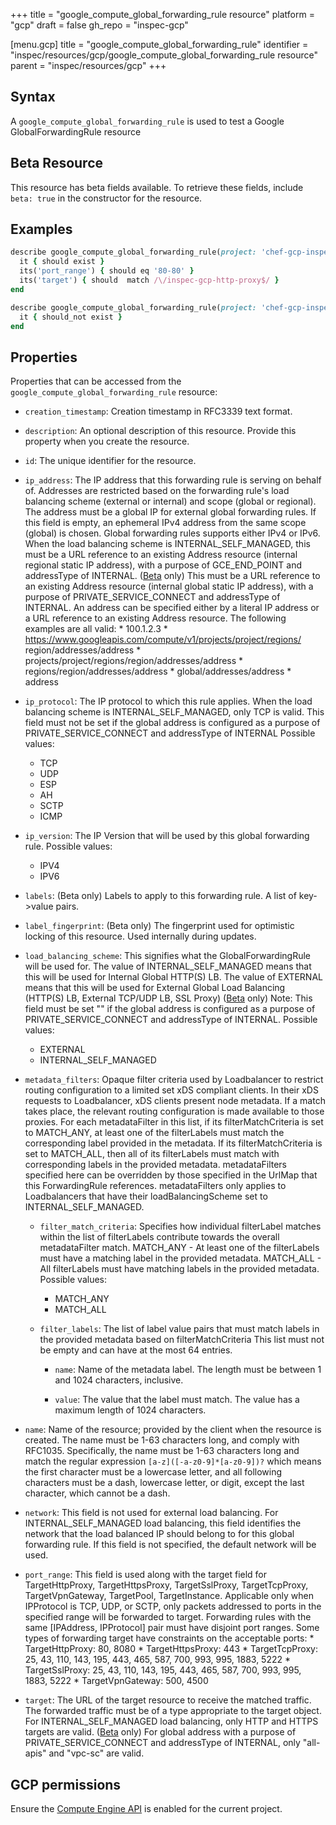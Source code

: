 +++
title = "google_compute_global_forwarding_rule resource"
platform = "gcp"
draft = false
gh_repo = "inspec-gcp"

[menu.gcp]
title = "google_compute_global_forwarding_rule"
identifier = "inspec/resources/gcp/google_compute_global_forwarding_rule resource"
parent = "inspec/resources/gcp"
+++

## Syntax

A `google_compute_global_forwarding_rule` is used to test a Google GlobalForwardingRule resource


## Beta Resource
This resource has beta fields available. To retrieve these fields, include `beta: true` in the constructor for the resource.

## Examples

```ruby
describe google_compute_global_forwarding_rule(project: 'chef-gcp-inspec', name: 'inspec-gcp-global-forwarding-rule') do
  it { should exist }
  its('port_range') { should eq '80-80' }
  its('target') { should  match /\/inspec-gcp-http-proxy$/ }
end

describe google_compute_global_forwarding_rule(project: 'chef-gcp-inspec', name: 'nonexistent') do
  it { should_not exist }
end
```

## Properties

Properties that can be accessed from the `google_compute_global_forwarding_rule` resource:


  * `creation_timestamp`: Creation timestamp in RFC3339 text format.

  * `description`: An optional description of this resource. Provide this property when you create the resource.

  * `id`: The unique identifier for the resource.

  * `ip_address`: The IP address that this forwarding rule is serving on behalf of.  Addresses are restricted based on the forwarding rule's load balancing scheme (external or internal) and scope (global or regional). The address must be a global IP for external global forwarding rules.  If this field is empty, an ephemeral IPv4 address from the same scope (global) is chosen. Global forwarding rules supports either IPv4 or IPv6.  When the load balancing scheme is INTERNAL_SELF_MANAGED, this must be a URL reference to an existing Address resource (internal regional static IP address), with a purpose of GCE_END_POINT and addressType of INTERNAL.  ([Beta](https://terraform.io/docs/providers/google/guides/provider_versions.html) only) This must be a URL reference to an existing Address resource (internal global static IP address), with a purpose of PRIVATE_SERVICE_CONNECT and addressType of INTERNAL.  An address can be specified either by a literal IP address or a URL reference to an existing Address resource. The following examples are all valid:  * 100.1.2.3 * https://www.googleapis.com/compute/v1/projects/project/regions/      region/addresses/address * projects/project/regions/region/addresses/address * regions/region/addresses/address * global/addresses/address * address

  * `ip_protocol`: The IP protocol to which this rule applies. When the load balancing scheme is INTERNAL_SELF_MANAGED, only TCP is valid. This field must not be set if the global address is configured as a purpose of PRIVATE_SERVICE_CONNECT and addressType of INTERNAL
  Possible values:
    * TCP
    * UDP
    * ESP
    * AH
    * SCTP
    * ICMP

  * `ip_version`: The IP Version that will be used by this global forwarding rule.
  Possible values:
    * IPV4
    * IPV6

  * `labels`: (Beta only) Labels to apply to this forwarding rule.  A list of key->value pairs.

  * `label_fingerprint`: (Beta only) The fingerprint used for optimistic locking of this resource.  Used internally during updates.

  * `load_balancing_scheme`: This signifies what the GlobalForwardingRule will be used for. The value of INTERNAL_SELF_MANAGED means that this will be used for Internal Global HTTP(S) LB. The value of EXTERNAL means that this will be used for External Global Load Balancing (HTTP(S) LB, External TCP/UDP LB, SSL Proxy)  ([Beta](https://terraform.io/docs/providers/google/guides/provider_versions.html) only) Note: This field must be set "" if the global address is configured as a purpose of PRIVATE_SERVICE_CONNECT and addressType of INTERNAL.
  Possible values:
    * EXTERNAL
    * INTERNAL_SELF_MANAGED

  * `metadata_filters`: Opaque filter criteria used by Loadbalancer to restrict routing configuration to a limited set xDS compliant clients. In their xDS requests to Loadbalancer, xDS clients present node metadata. If a match takes place, the relevant routing configuration is made available to those proxies.  For each metadataFilter in this list, if its filterMatchCriteria is set to MATCH_ANY, at least one of the filterLabels must match the corresponding label provided in the metadata. If its filterMatchCriteria is set to MATCH_ALL, then all of its filterLabels must match with corresponding labels in the provided metadata.  metadataFilters specified here can be overridden by those specified in the UrlMap that this ForwardingRule references.  metadataFilters only applies to Loadbalancers that have their loadBalancingScheme set to INTERNAL_SELF_MANAGED.

    * `filter_match_criteria`: Specifies how individual filterLabel matches within the list of filterLabels contribute towards the overall metadataFilter match.  MATCH_ANY - At least one of the filterLabels must have a matching label in the provided metadata. MATCH_ALL - All filterLabels must have matching labels in the provided metadata.
    Possible values:
      * MATCH_ANY
      * MATCH_ALL

    * `filter_labels`: The list of label value pairs that must match labels in the provided metadata based on filterMatchCriteria  This list must not be empty and can have at the most 64 entries.

      * `name`: Name of the metadata label. The length must be between 1 and 1024 characters, inclusive.

      * `value`: The value that the label must match. The value has a maximum length of 1024 characters.

  * `name`: Name of the resource; provided by the client when the resource is created. The name must be 1-63 characters long, and comply with RFC1035. Specifically, the name must be 1-63 characters long and match the regular expression `[a-z]([-a-z0-9]*[a-z0-9])?` which means the first character must be a lowercase letter, and all following characters must be a dash, lowercase letter, or digit, except the last character, which cannot be a dash.

  * `network`: This field is not used for external load balancing. For INTERNAL_SELF_MANAGED load balancing, this field identifies the network that the load balanced IP should belong to for this global forwarding rule. If this field is not specified, the default network will be used.

  * `port_range`: This field is used along with the target field for TargetHttpProxy, TargetHttpsProxy, TargetSslProxy, TargetTcpProxy, TargetVpnGateway, TargetPool, TargetInstance.  Applicable only when IPProtocol is TCP, UDP, or SCTP, only packets addressed to ports in the specified range will be forwarded to target. Forwarding rules with the same [IPAddress, IPProtocol] pair must have disjoint port ranges.  Some types of forwarding target have constraints on the acceptable ports:  * TargetHttpProxy: 80, 8080 * TargetHttpsProxy: 443 * TargetTcpProxy: 25, 43, 110, 143, 195, 443, 465, 587, 700, 993, 995,                   1883, 5222 * TargetSslProxy: 25, 43, 110, 143, 195, 443, 465, 587, 700, 993, 995,                   1883, 5222 * TargetVpnGateway: 500, 4500

  * `target`: The URL of the target resource to receive the matched traffic. The forwarded traffic must be of a type appropriate to the target object. For INTERNAL_SELF_MANAGED load balancing, only HTTP and HTTPS targets are valid.  ([Beta](https://terraform.io/docs/providers/google/guides/provider_versions.html) only) For global address with a purpose of PRIVATE_SERVICE_CONNECT and addressType of INTERNAL, only "all-apis" and "vpc-sc" are valid.


## GCP permissions

Ensure the [Compute Engine API](https://console.cloud.google.com/apis/library/compute.googleapis.com/) is enabled for the current project.
